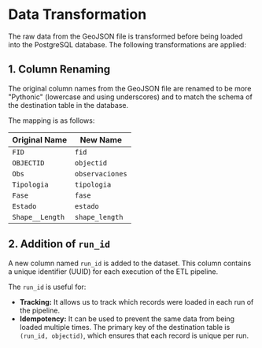 # Data Transformation

The raw data from the GeoJSON file is transformed before being loaded into the PostgreSQL database. The following transformations are applied:

## 1. Column Renaming

The original column names from the GeoJSON file are renamed to be more "Pythonic" (lowercase and using underscores) and to match the schema of the destination table in the database.

The mapping is as follows:

| Original Name   | New Name        |
|-----------------|-----------------|
| `FID`           | `fid`           |
| `OBJECTID`      | `objectid`      |
| `Obs`           | `observaciones` |
| `Tipologia`     | `tipologia`     |
| `Fase`          | `fase`          |
| `Estado`        | `estado`        |
| `Shape__Length` | `shape_length`  |

## 2. Addition of `run_id`

A new column named `run_id` is added to the dataset. This column contains a unique identifier (UUID) for each execution of the ETL pipeline.

The `run_id` is useful for:
*   **Tracking:** It allows us to track which records were loaded in each run of the pipeline.
*   **Idempotency:** It can be used to prevent the same data from being loaded multiple times. The primary key of the destination table is `(run_id, objectid)`, which ensures that each record is unique per run.
